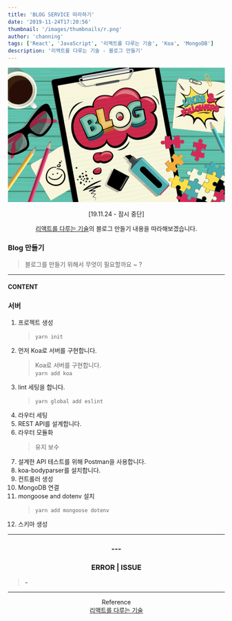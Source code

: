 ```yaml
---
title: 'BLOG SERVICE 따라하기'
date: '2019-11-24T17:20:56'
thumbnail: '/images/thumbnails/r.png'
author: 'channing'
tags: ['React', 'JavaScript', '리액트를 다루는 기술', 'Koa', 'MongoDB']
description: '리액트를 다루는 기술 - 블로그 만들기'
---
```


![blog](./whatisblog.png)

<center>
[19.11.24 - 잠시 중단]
<br>

[리액트를 다루는 기술](https://kyobobook.co.kr/product/detailViewKor.laf?mallGb=KOR&ejkGb=KOR&barcode=9791160505238&orderClick=JAj)의 블로그 만들기 내용을 따라해보겠습니다.

</center>

### Blog 만들기

> 블로그를 만들기 위해서 무엇이 필요할까요 ~ ?

---

#### CONTENT

### 서버

1.  프로젝트 생성<br>
    > `yarn init` <br>
2.  먼저 Koa로 서버를 구현합니다.
    > Koa로 서버를 구현합니다.<br> `yarn add koa` <br>
3.  lint 세팅을 합니다.
    > `yarn global add eslint`
4.  라우터 세팅
5.  REST API를 설계합니다.
6.  라우터 모듈화
    > 유지 보수
7.  설계한 API 테스트를 위해 Postman을 사용합니다.
8.  koa-bodyparser를 설치합니다.
9.  컨트롤러 생성
10. MongoDB 연결
11. mongoose and dotenv 설치
    > `yarn add mongoose dotenv`
12. 스키마 생성

---

<center>

### ---

### ERROR | ISSUE

</center>

> <b> - </b>

<hr />

<center>

Reference <br>
[리액트를 다루는 기술](https://kyobobook.co.kr/product/detailViewKor.laf?mallGb=KOR&ejkGb=KOR&barcode=9791160505238&orderClick=JAj)
<br>

</center>
